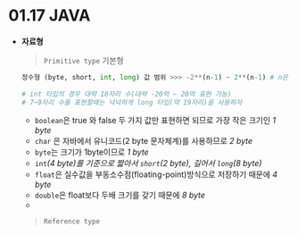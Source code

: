 # 01.17 JAVA



- **자료형**

  > `Primitive type` 기본형

  ```python
  정수형 (byte, short, int, long) 값 범위 >>> -2**(n-1) ~ 2**(n-1) # n은 비트 수
  	
  # int 타입의 경우 대략 10자리 수(대략 -20억 ~ 20억 표현 가능)
  # 7~9자리 수를 표현할때는 넉넉하게 long 타입(약 19자리)을 사용하자
  ```

  

  - `boolean`은 true 와 false 두 가지 값만 표현하면 되므로 가장 작은 크기인 *1 byte*
  - `char` 은 자바에서 유니코드(2 byte 문자체계)를 사용하므로 *2 byte*
  - `byte`는 크기가 1byte이므로 *1 byte*
  - `int`*(4 byte)*를 기준으로 짧아서 `short`(2 byte), 길어서 `long`*(8 byte)*
  - `float`은 실수값을 부동소수점(floating-point)방식으로 저장하기 때문에 *4 byte*
  - `double`은 float보다 두배 크기를 갖기 때문에 *8 byte*
  - 

  > `Reference type`